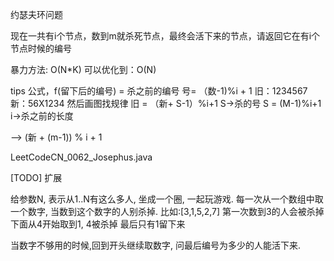 约瑟夫环问题

现在一共有i个节点，数到m就杀死节点，最终会活下来的节点，请返回它在有i个节点时候的编号

暴力方法: O(N*K)
可以优化到：O(N)

tips
公式，f(留下后的编号) = 杀之前的编号
号= （数-1)%i + 1
旧：1234567
新：56X1234
然后画图找规律
旧 = （新+ S-1）%i+1
S->杀的号 S = (M-1)%i+1
i->杀之前的长度

--> (新 + (m-1)) % i + 1

LeetCodeCN_0062_Josephus.java


[TODO]
扩展

给参数N, 表示从1..N有这么多人, 坐成一个圈, 一起玩游戏. 每一次从一个数组中取一个数字, 当数到这个数字的人别杀掉.
比如:[3,1,5,2,7]
第一次数到3的人会被杀掉
下面从4开始取到1, 4被杀掉
最后只有1留下来

当数字不够用的时候,回到开头继续取数字, 问最后编号为多少的人能活下来.